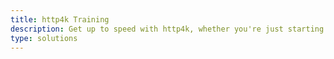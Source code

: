 ```yaml
---
title: http4k Training
description: Get up to speed with http4k, whether you're just starting out or looking to scale up.
type: solutions
---
```

